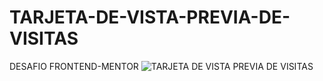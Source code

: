 # TARJETA-DE-VISTA-PREVIA-DE-VISITAS
DESAFIO FRONTEND-MENTOR
![TARJETA DE VISTA PREVIA DE VISITAS](https://user-images.githubusercontent.com/68082868/217388790-ea62a952-d8d7-4d86-bfe7-3c9045b51b9f.JPG)
